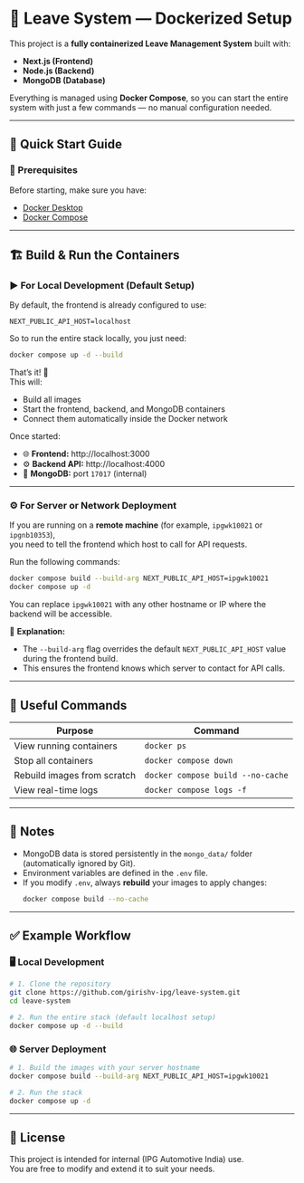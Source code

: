 # 🏢 Leave System — Dockerized Setup

This project is a **fully containerized Leave Management System** built with:
- **Next.js (Frontend)**
- **Node.js (Backend)**
- **MongoDB (Database)**

Everything is managed using **Docker Compose**, so you can start the entire system with just a few commands — no manual configuration needed.

---

## 🚀 Quick Start Guide

### 🧩 Prerequisites
Before starting, make sure you have:
- [Docker Desktop](https://www.docker.com/products/docker-desktop/)
- [Docker Compose](https://docs.docker.com/compose/install/)

---

## 🏗️ Build & Run the Containers

### ▶️ **For Local Development (Default Setup)**

By default, the frontend is already configured to use:
```
NEXT_PUBLIC_API_HOST=localhost
```

So to run the entire stack locally, you just need:
```bash
docker compose up -d --build
```

That’s it! 🎉  
This will:
- Build all images
- Start the frontend, backend, and MongoDB containers  
- Connect them automatically inside the Docker network

Once started:
- 🌐 **Frontend:** http://localhost:3000  
- ⚙️ **Backend API:** http://localhost:4000  
- 💾 **MongoDB:** port `17017` (internal)

---

### ⚙️ **For Server or Network Deployment**

If you are running on a **remote machine** (for example, `ipgwk10021` or `ipgnb10353`),  
you need to tell the frontend which host to call for API requests.

Run the following commands:
```bash
docker compose build --build-arg NEXT_PUBLIC_API_HOST=ipgwk10021
docker compose up -d
```

You can replace `ipgwk10021` with any other hostname or IP where the backend will be accessible.

🧠 **Explanation:**
- The `--build-arg` flag overrides the default `NEXT_PUBLIC_API_HOST` value during the frontend build.
- This ensures the frontend knows which server to contact for API calls.

---

## 🧰 Useful Commands

| Purpose | Command |
|----------|----------|
| View running containers | `docker ps` |
| Stop all containers | `docker compose down` |
| Rebuild images from scratch | `docker compose build --no-cache` |
| View real-time logs | `docker compose logs -f` |

---

## 🧾 Notes

- MongoDB data is stored persistently in the `mongo_data/` folder (automatically ignored by Git).
- Environment variables are defined in the `.env` file.
- If you modify `.env`, always **rebuild** your images to apply changes:
  ```bash
  docker compose build --no-cache
  ```

---

## ✅ Example Workflow

### 🖥️ Local Development
```bash
# 1. Clone the repository
git clone https://github.com/girishv-ipg/leave-system.git
cd leave-system

# 2. Run the entire stack (default localhost setup)
docker compose up -d --build
```

### 🌐 Server Deployment
```bash
# 1. Build the images with your server hostname
docker compose build --build-arg NEXT_PUBLIC_API_HOST=ipgwk10021

# 2. Run the stack
docker compose up -d
```

---

## 📜 License
This project is intended for internal (IPG Automotive India) use.  
You are free to modify and extend it to suit your needs.

